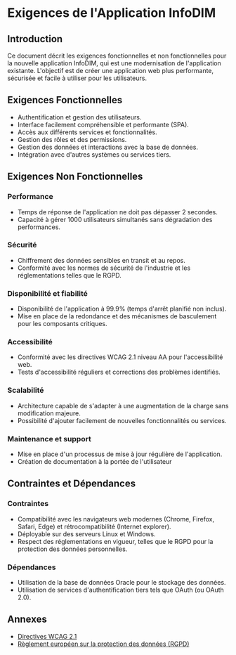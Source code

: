 # Exigences de l'Application InfoDIM

## Introduction
Ce document décrit les exigences fonctionnelles et non fonctionnelles pour la nouvelle application InfoDIM, qui est une modernisation de l'application existante. L'objectif est de créer une application web plus performante, sécurisée et facile à utiliser pour les utilisateurs.

## Exigences Fonctionnelles
- Authentification et gestion des utilisateurs.
- Interface facilement compréhensible et performante (SPA).
- Accès aux différents services et fonctionnalités.
- Gestion des rôles et des permissions.
- Gestion des données et interactions avec la base de données.
- Intégration avec d'autres systèmes ou services tiers.

## Exigences Non Fonctionnelles

### Performance
- Temps de réponse de l'application ne doit pas dépasser 2 secondes.
- Capacité à gérer 1000 utilisateurs simultanés sans dégradation des performances.


### Sécurité
- Chiffrement des données sensibles en transit et au repos.
- Conformité avec les normes de sécurité de l'industrie et les réglementations telles que le RGPD.

### Disponibilité et fiabilité
- Disponibilité de l'application à 99.9% (temps d'arrêt planifié non inclus).
- Mise en place de la redondance et des mécanismes de basculement pour les composants critiques.

### Accessibilité
- Conformité avec les directives WCAG 2.1 niveau AA pour l'accessibilité web.
- Tests d'accessibilité réguliers et corrections des problèmes identifiés.

### Scalabilité
- Architecture capable de s'adapter à une augmentation de la charge sans modification majeure.
- Possibilité d'ajouter facilement de nouvelles fonctionnalités ou services.

### Maintenance et support
- Mise en place d'un processus de mise à jour régulière de l'application.
- Création de documentation à la portée de l'utilisateur

## Contraintes et Dépendances

### Contraintes
- Compatibilité avec les navigateurs web modernes (Chrome, Firefox, Safari, Edge) et rétrocompatibilité (Internet explorer).
- Déployable sur des serveurs Linux et Windows.
- Respect des réglementations en vigueur, telles que le RGPD pour la protection des données personnelles.

### Dépendances
- Utilisation de la base de données Oracle pour le stockage des données.
- Utilisation de services d'authentification tiers tels que OAuth (ou OAuth 2.0).

## Annexes
- [Directives WCAG 2.1](https://www.w3.org/Translations/WCAG21-fr/)
- [Règlement européen sur la protection des données (RGPD)](https://www.cnil.fr/fr/reglement-europeen-protection-donnees)